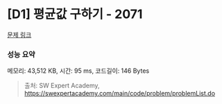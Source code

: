 # [D1] 평균값 구하기 - 2071 

[문제 링크](https://swexpertacademy.com/main/code/problem/problemDetail.do?contestProbId=AV5QRnJqA5cDFAUq) 

### 성능 요약

메모리: 43,512 KB, 시간: 95 ms, 코드길이: 146 Bytes



> 출처: SW Expert Academy, https://swexpertacademy.com/main/code/problem/problemList.do